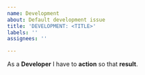 ```yaml
---
name: Development
about: Default development issue
title: 'DEVELOPMENT: <TITLE>'
labels: ''
assignees: ''

---
```


As a **Developer** I have to **action** so that **result**.
